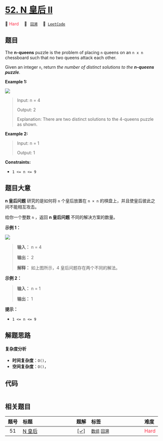# [52. N 皇后 II](https://leetcode.com/problems/n-queens-ii)

🔴 <font color=#ff334b>Hard</font>&emsp; 🔖&ensp; [`回溯`](/outline/tag/backtracking.md)&emsp; 🔗&ensp;[`LeetCode`](https://leetcode.com/problems/n-queens-ii)

## 题目

The **n-queens** puzzle is the problem of placing `n` queens on an `n x n`
chessboard such that no two queens attack each other.

Given an integer `n`, return _the number of distinct solutions to the
**n-queens puzzle**_.



**Example 1:**

![](https://assets.leetcode.com/uploads/2020/11/13/queens.jpg)

> Input: n = 4
> 
> Output: 2
> 
> Explanation: There are two distinct solutions to the 4-queens puzzle as shown.

**Example 2:**

> Input: n = 1
> 
> Output: 1

**Constraints:**

  * `1 <= n <= 9`


## 题目大意

**n  皇后问题** 研究的是如何将 `n` 个皇后放置在 `n × n` 的棋盘上，并且使皇后彼此之间不能相互攻击。

给你一个整数 `n` ，返回 **n 皇后问题** 不同的解决方案的数量。



**示例 1：**

![](https://assets.leetcode.com/uploads/2020/11/13/queens.jpg)

> 
> 
> 
> 
> 
> **输入：** n = 4
> 
> **输出：** 2
> 
> **解释：** 如上图所示，4 皇后问题存在两个不同的解法。
> 
> 

**示例 2：**

> 
> 
> 
> 
> 
> **输入：** n = 1
> 
> **输出：** 1
> 
> 



**提示：**

  * `1 <= n <= 9`


## 解题思路

#### 复杂度分析

- **时间复杂度**：`O()`，
- **空间复杂度**：`O()`，

## 代码

```javascript

```

## 相关题目

<!-- prettier-ignore -->
| 题号 | 标题 | 题解 | 标签 | 难度 |
| :------: | :------ | :------: | :------ | :------ |
| 51 | [N 皇后](https://leetcode.com/problems/n-queens) | [[✓]](/problem/0051) |  [`数组`](/outline/tag/array.md) [`回溯`](/outline/tag/backtracking.md) | <font color=#ff334b>Hard</font> |

<style>
.blue {
    background-color: #096dd9;
    padding: 0.25rem 0.5rem;
    margin: 0;
    font-size: 0.85em;
    border-radius: 3px;
    color: white;
    font-weight: 500;
}
table th:first-of-type { width: 10%; }
table th:nth-of-type(2) { width: 35%; }
table th:nth-of-type(3) { width: 10%; }
table th:nth-of-type(4) { width: 35%; }
table th:nth-of-type(5) { width: 10%; }
</style>
